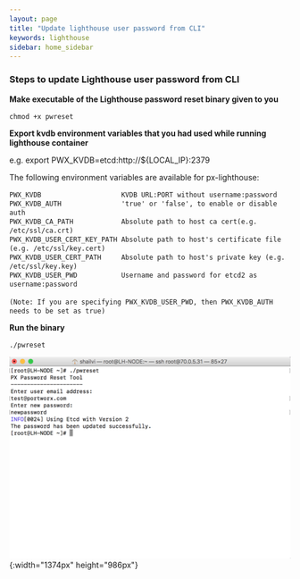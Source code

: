 ```yaml
---
layout: page
title: "Update lighthouse user password from CLI"
keywords: lighthouse
sidebar: home_sidebar
---
```


### Steps to update Lighthouse user password from CLI

**Make executable of the Lighthouse password reset binary given to you**
```
chmod +x pwreset
```

**Export kvdb environment variables that you had used while running lighthouse container**

e.g. export PWX_KVDB=etcd:http://${LOCAL_IP}:2379

The following environment variables are available for px-lighthouse:

```
PWX_KVDB                    KVDB URL:PORT without username:password
PWX_KVDB_AUTH               'true' or 'false', to enable or disable auth 
PWX_KVDB_CA_PATH            Absolute path to host ca cert(e.g. /etc/ssl/ca.crt)
PWX_KVDB_USER_CERT_KEY_PATH Absolute path to host's certificate file (e.g. /etc/ssl/key.cert)
PWX_KVDB_USER_CERT_PATH     Absolute path to host's private key (e.g. /etc/ssl/key.key)
PWX_KVDB_USER_PWD           Username and password for etcd2 as username:password

(Note: If you are specifying PWX_KVDB_USER_PWD, then PWX_KVDB_AUTH needs to be set as true)
```

**Run the binary**

```
./pwreset 
```

![LH-UPDATE-PASSWORD](/images/lh-update-password.png "Update Password"){:width="1374px" height="986px"}
